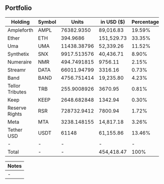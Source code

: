 ## Portfolio

| Holding         | Symbol | Units       | in USD ($)  | Percentage |
|-----------------|--------|-------------|-------------|------------|
| Ampleforth      | AMPL   | 76382.9350   | 89,016.83   | 19.59%     |
| Ether           | ETH    | 394.9686    | 151,529.73 | 33.35%     |
| Uma             | UMA    | 11438.38796 | 52,339.26   | 11.52%     |
| Synthetix       | SNX    | 9917.513576 | 40,436.71   | 8.90%      |
| Numeraire       | NMR    | 494.7491815 | 9756.11    | 2.15%      |
| Streamr         | DATA   | 66011.94799 | 3316.16    | 0.73%      |
| Band            | BAND   | 4756.751414 | 19,235.80   | 4.23%      |
| Tellor Tributes | TRB    | 255.9008926 | 3670.95    | 0.81%      |
| Keep            | KEEP   | 2648.682848 | 1342.94    | 0.30%      |
| Reserve Rights  | RSR    | 728732.9412 | 7800.94    | 1.72%      |
| Meta            | MTA    | 3238.148155 | 14,817.18   | 3.26%      |
| Tether USD      | USDT   | 61148       | 61,155.86   | 13.46%     |
| -               | -      | -           | -           | -          |
| Total           | -      | -           | 454,418.47 | 100%       |

|Notes|
|---|
|-|
